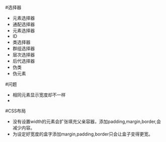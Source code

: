 #选择器  
* 元素选择器
* 通配选择器
* 元素选择器
* ID
* 类选择器
* 群组选择器
* 层次选择器
* 后代选择器
* 伪类
* 伪元素

#问题
* 相同元素显示宽度却不一样
* 
#CSS布局
* 没有设置width的元素会扩张填充父亲容器，添加padding,margin,border,会减少内容。
* 为设定好宽度的盒字添加margin,padding,border只会让盒子变得更宽。


